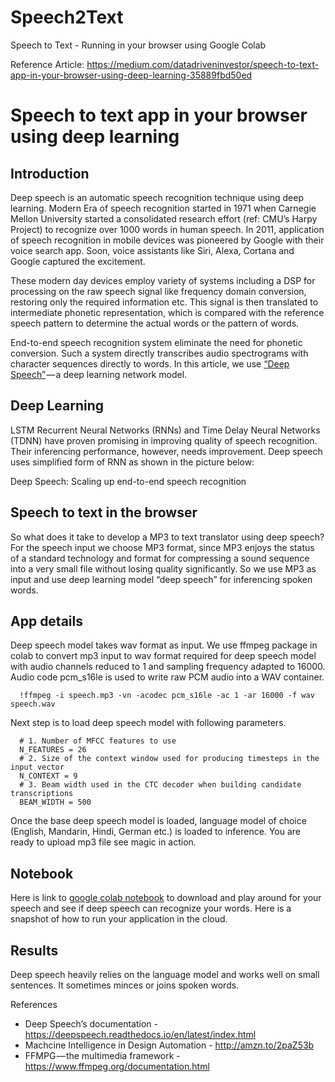 # Speech2Text
Speech to Text - Running in your browser using Google Colab

Reference Article: https://medium.com/datadriveninvestor/speech-to-text-app-in-your-browser-using-deep-learning-35889fbd50ed

# Speech to text app in your browser using deep learning

## Introduction
Deep speech is an automatic speech recognition technique using deep learning. Modern Era of speech recognition started in 1971 when Carnegie Mellon University started a consolidated research effort (ref: CMU’s Harpy Project) to recognize over 1000 words in human speech. In 2011, application of speech recognition in mobile devices was pioneered by Google with their voice search app. Soon, voice assistants like Siri, Alexa, Cortana and Google captured the excitement.

These modern day devices employ variety of systems including a DSP for processing on the raw speech signal like frequency domain conversion, restoring only the required information etc. This signal is then translated to intermediate phonetic representation, which is compared with the reference speech pattern to determine the actual words or the pattern of words.

End-to-end speech recognition system eliminate the need for phonetic conversion. Such a system directly transcribes audio spectrograms with character sequences directly to words. In this article, we use [“Deep Speech”](https://arxiv.org/abs/1412.5567) — a deep learning network model.

## Deep Learning
LSTM Recurrent Neural Networks (RNNs) and Time Delay Neural Networks (TDNN) have proven promising in improving quality of speech recognition. Their inferencing performance, however, needs improvement. Deep speech uses simplified form of RNN as shown in the picture below:


Deep Speech: Scaling up end-to-end speech recognition

## Speech to text in the browser
So what does it take to develop a MP3 to text translator using deep speech? For the speech input we choose MP3 format, since MP3 enjoys the status of a standard technology and format for compressing a sound sequence into a very small file without losing quality significantly. So we use MP3 as input and use deep learning model “deep speech” for inferencing spoken words.

## App details
Deep speech model takes wav format as input. We use ffmpeg package in colab to convert mp3 input to wav format required for deep speech model with audio channels reduced to 1 and sampling frequency adapted to 16000. Audio code pcm_s16le is used to write raw PCM audio into a WAV container.
```
  !ffmpeg -i speech.mp3 -vn -acodec pcm_s16le -ac 1 -ar 16000 -f wav speech.wav
```
Next step is to load deep speech model with following parameters.
```
  # 1. Number of MFCC features to use
  N_FEATURES = 26
  # 2. Size of the context window used for producing timesteps in the input vector
  N_CONTEXT = 9
  # 3. Beam width used in the CTC decoder when building candidate transcriptions
  BEAM_WIDTH = 500
```

Once the base deep speech model is loaded, language model of choice (English, Mandarin, Hindi, German etc.) is loaded to inference. You are ready to upload mp3 file see magic in action.

## Notebook
Here is link to [google colab notebook](https://colab.research.google.com/drive/1fXJ_YUWACs0w8ohORFijuWo4_pCLMIEK) to download and play around for your speech and see if deep speech can recognize your words. Here is a snapshot of how to run your application in the cloud.

## Results
Deep speech heavily relies on the language model and works well on small sentences. It sometimes minces or joins spoken words.

References
- Deep Speech’s documentation - https://deepspeech.readthedocs.io/en/latest/index.html
- Machcine Intelligence in Design Automation - http://amzn.to/2paZ53b
- FFMPG — the multimedia framework - https://www.ffmpeg.org/documentation.html


